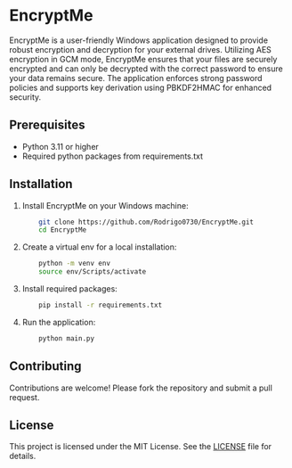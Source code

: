 
# EncryptMe

EncryptMe is a user-friendly Windows application designed to provide robust encryption and decryption for your external drives. Utilizing AES encryption in GCM mode, EncryptMe ensures that your files are securely encrypted and can only be decrypted with the correct password to ensure your data remains secure. The application enforces strong password policies and supports key derivation using PBKDF2HMAC for enhanced security.



## Prerequisites

- Python 3.11 or higher
- Required python packages from requirements.txt





## Installation

1. Install EncryptMe on your Windows machine:
    ```sh
        git clone https://github.com/Rodrigo0730/EncryptMe.git
        cd EncryptMe
    ```

2. Create a virtual env for a local installation:
    ```sh
        python -m venv env
        source env/Scripts/activate
    ```

3. Install required packages:
    ```sh
        pip install -r requirements.txt
    ```

4. Run the application:
    ```sh
        python main.py
    ```
    
## Contributing

Contributions are welcome! Please fork the repository and submit a pull request.

## License

This project is licensed under the MIT License. See the [LICENSE](LICENSE) file for details.

    
